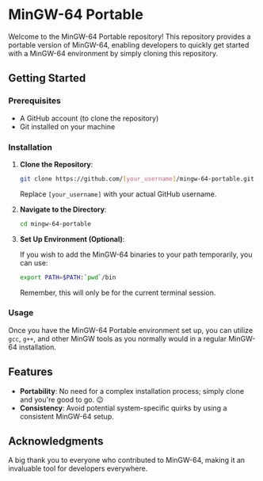 # MinGW-64 Portable

Welcome to the MinGW-64 Portable repository! This repository provides a portable version of MinGW-64, enabling developers to quickly get started with a MinGW-64 environment by simply cloning this repository.

## Getting Started

### Prerequisites

- A GitHub account (to clone the repository)
- Git installed on your machine

### Installation

1. **Clone the Repository**: 

    ```bash
    git clone https://github.com/[your_username]/mingw-64-portable.git
    ```

    Replace `[your_username]` with your actual GitHub username.

2. **Navigate to the Directory**:

    ```bash
    cd mingw-64-portable
    ```

3. **Set Up Environment (Optional)**:

    If you wish to add the MinGW-64 binaries to your path temporarily, you can use:

    ```bash
    export PATH=$PATH:`pwd`/bin
    ```

    Remember, this will only be for the current terminal session.

### Usage

Once you have the MinGW-64 Portable environment set up, you can utilize `gcc`, `g++`, and other MinGW tools as you normally would in a regular MinGW-64 installation.

## Features

- **Portability**: No need for a complex installation process; simply clone and you're good to go. 😉
- **Consistency**: Avoid potential system-specific quirks by using a consistent MinGW-64 setup.

## Acknowledgments

A big thank you to everyone who contributed to MinGW-64, making it an invaluable tool for developers everywhere.
